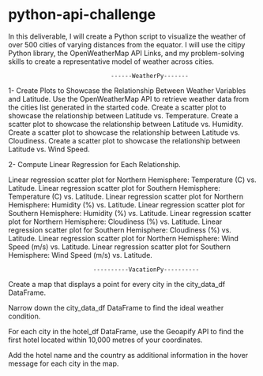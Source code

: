 # python-api-challenge

In this deliverable, I will create a Python script to visualize the weather of over 500 cities of varying distances from the equator. I will use the citipy Python library, the OpenWeatherMap API Links, and my problem-solving skills to create a representative model of weather across cities.

                                 ------WeatherPy-------
                                 
1- Create Plots to Showcase the Relationship Between Weather Variables and Latitude.
Use the OpenWeatherMap API to retrieve weather data from the cities list generated in the started code.
Create a scatter plot to showcase the relationship between Latitude vs. Temperature.
Create a scatter plot to showcase the relationship between Latitude vs. Humidity.
Create a scatter plot to showcase the relationship between Latitude vs. Cloudiness. 
Create a scatter plot to showcase the relationship between Latitude vs. Wind Speed.

2- Compute Linear Regression for Each Relationship.

Linear regression scatter plot for Northern Hemisphere: Temperature (C) vs. Latitude.
Linear regression scatter plot for Southern Hemisphere: Temperature (C) vs. Latitude.
Linear regression scatter plot for Northern Hemisphere: Humidity (%) vs. Latitude.
Linear regression scatter plot for Southern Hemisphere: Humidity (%) vs. Latitude.
Linear regression scatter plot for Northern Hemisphere: Cloudiness (%) vs. Latitude.
Linear regression scatter plot for Southern Hemisphere: Cloudiness (%) vs. Latitude.
Linear regression scatter plot for Northern Hemisphere: Wind Speed (m/s) vs. Latitude.
Linear regression scatter plot for Southern Hemisphere: Wind Speed (m/s) vs. Latitude.

                            ----------VacationPy----------

Create a map that displays a point for every city in the city_data_df DataFrame.

Narrow down the city_data_df DataFrame to find the ideal weather condition.

For each city in the hotel_df DataFrame, use the Geoapify API to find the first hotel located within 10,000 metres of your coordinates.

Add the hotel name and the country as additional information in the hover message for each city in the map.

